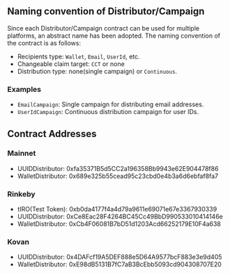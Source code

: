 ## Naming convention of Distributor/Campaign

Since each Distributor/Campaign contract can be used for multiple platforms, an abstract name has been adopted.
The naming convention of the contract is as follows: 

- Recipients type: `Wallet`, `Email`, `UserId`, etc.
- Changeable claim target: `CCT` or none
- Distribution type: none(single campaign) or `Continuous`.

### Examples

- `EmailCampaign`: Single campaign for distributing email addresses.
- `UserIdCampaign`: Continuous distribution campaign for user IDs.

## Contract Addresses 

### Mainnet

- UUIDDistributor: 0xfa35371B5d5CC2a196358Bb9943e62E904478f86
- WalletDistributor: 0x689e325b55cead95c23cbd0e4b3a6d6ebfaf8fa7

### Rinkeby

- tIRO(Test Token): 0xb0da4177f4a4d79a9611e69071e67e3367930339
- UUIDDistributor: 0xCe8Eac28F4264BC45Cc49BbD990533010414146e
- WalletDistributor: 0xCb4F06081B7bD51d1203Acd66252179E10F4a638

### Kovan

- UUIDDistributor: 0x4DAFcf19A5DEF888e5D64A9577bcF883e3e9d405
- WalletDistributor: 0xE98dB5131B7fC7aB3BcEbb5093cd904308707E20
